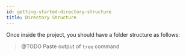 ```yaml
---
id: getting-started-directory-structure
title: Directory Structure
---
```


Once inside the project, you should have a folder structure as follows:

> @TODO Paste output of `tree` command
